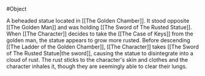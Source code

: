 #Object 

A beheaded statue located in [[The Golden Chamber]]. It stood opposite [[The Golden Man]] and was holding [[The Sword of The Rusted Statue]]. When [[The Character]] decides to take the [[The Case of Keys]] from the golden man, the statue appears to grow more rusted.
Before descending [[The Ladder of the Golden Chamber]], [[The Character]] takes [[The Sword of The Rusted Statue|the sword]], causing the statue to disintegrate into a cloud of rust. The rust sticks to the character's skin and clothes and the character inhales it, though they are seemingly able to clear their lungs.
